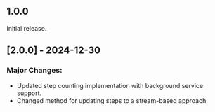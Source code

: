 ## 1.0.0

Initial release.

## [2.0.0] - 2024-12-30
### Major Changes:
- Updated step counting implementation with background service support.
- Changed method for updating steps to a stream-based approach.